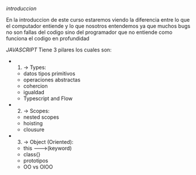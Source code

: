 _introduccion_

En la introduccion de este curso estaremos viendo la diferencia entre lo que el computador entiende
y lo que nosotros entendemos ya que muchos bugs no son fallas del codigo sino del programador que no entiende como funciona el codigo en profundidad

_JAVASCRIPT_
Tiene 3 pilares los cuales son:

- 1. -> Types:

  - datos tipos primitivos
  - operaciones abstractas
  - cohercion
  - igualdad
  - Typescript and Flow

- 2. -> Scopes:

  - nested scopes
  - hoisting
  - clousure

- 3. -> Object (Oriented):

  - this --->(keyword)
  - class{}
  - prototipos
  - OO vs OlOO
